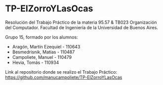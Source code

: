 # TP-ElZorroYLasOcas
Resolución del Trabajo Práctico de la materia 95.57 &amp; TB023 Organización del Computador. Facultad de Ingeniería de la Universidad de Buenos Aires.

Grupo 15, formado por los alumnos:

<ul>
  <li>Aragón, Martín Ezequiel - 110643</li>
  <li>Besmedrisnik, Matías - 110487</li>
  <li>Campoliete, Manuel - 110479</li>
  <li>Hevia, Tomás - 110934</li>
</ul>

Link al repositorio donde se realizo el Trabajo Práctico: https://github.com/manucampoliete/TP-ElZorroYLasOcas

